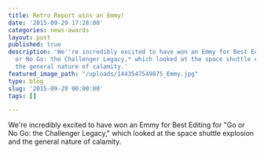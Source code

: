 ```yaml
---
title: Retro Report wins an Emmy!
date: '2015-09-29 17:28:00'
categories: news-awards
layout: post
published: true
description: 'We''re incredibly excited to have won an Emmy for Best Editing for *Go
  or No Go: the Challenger Legacy,* which looked at the space shuttle explosion and
  the general nature of calamity.'
featured_image_path: "/uploads/1443547549875_Emmy.jpg"
type: blog
slug: '2015-09-29 00:00:00'
tags: []

---
```

We're incredibly excited to have won an Emmy for Best Editing for "Go or No Go: the Challenger Legacy," which looked at the space shuttle explosion and the general nature of calamity.

